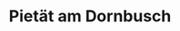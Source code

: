 ---
title: "Pietät am Dornbusch"
url: /frankfurt-am-main/pietaet-am-dornbusch-eckenheimer-landstrasse/
shop: Bestattungen
---